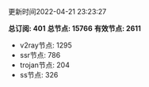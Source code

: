 更新时间2022-04-21 23:23:27

**总订阅: 401**
**总节点: 15766**
**有效节点: 2611**
- v2ray节点: 1295
- ssr节点: 786
- trojan节点: 204
- ss节点: 326
